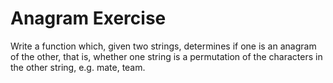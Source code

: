 # Anagram Exercise

Write a function which, given two strings, determines if one is an anagram of
the other, that is, whether one string is a permutation of the characters in the
other string, e.g. mate, team.
